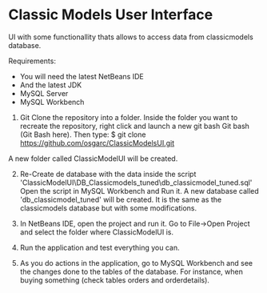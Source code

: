 # Classic Models User Interface

UI with some functionallity thats allows to access data from classicmodels database.

Requirements:
- You will need the latest NetBeans IDE
- And the latest JDK
- MySQL Server
- MySQL Workbench

1. Git Clone the repository into a folder.
Inside the folder you want to recreate the repository, right click and launch a new git bash Git bash (Git Bash here). Then type:
$ git clone https://github.com/osgarc/ClassicModelsUI.git

A new folder called ClassicModelUI will be created.

2. Re-Create de database with the data inside the script 'ClassicModelUI\DB_Classicmodels_tuned\db_classicmodel_tuned.sql'
Open the script in MySQL Workbench and Run it.
A new database called 'db_classicmodel_tuned' will be created. It is the same as the classicmodels database but with some modifications.

3. In NetBeans IDE, open the project and run it.
Go to File->Open Project and select the folder where ClassicModelUI is.

4. Run the application and test everything you can.

5. As you do actions in the application, go to MySQL Workbench and see the changes done to the tables of the database.
For instance, when buying something (check tables orders and orderdetails).
